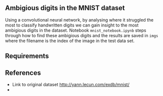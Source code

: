 ## Ambigious digits in the MNIST dataset

Using a convolutional neural network, by analysing where it struggled the most to classify handwritten digits we can gain insight to the most ambigious digits in the dataset. Notebook `mnist_notebook.ipynb` steps through how to find these ambigious digits and the results are saved in `imgs` where the filename is the index of the image in the test data set.

## Requirements

## References
- Link to original dataset http://yann.lecun.com/exdb/mnist/
- 